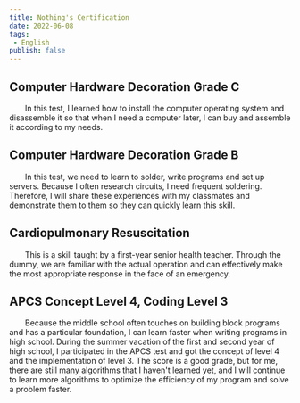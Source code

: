 ```yaml
---
title: Nothing's Certification
date: 2022-06-08
tags: 
 - English
publish: false
---
```


## Computer Hardware Decoration Grade C
&emsp;&emsp;In this test, I learned how to install the computer operating system and disassemble it so that when I need a computer later, I can buy and assemble it according to my needs.

## Computer Hardware Decoration Grade B
&emsp;&emsp;In this test, we need to learn to solder, write programs and set up servers. Because I often research circuits, I need frequent soldering. Therefore, I will share these experiences with my classmates and demonstrate them to them so they can quickly learn this skill.

## Cardiopulmonary Resuscitation
&emsp;&emsp;This is a skill taught by a first-year senior health teacher. Through the dummy, we are familiar with the actual operation and can effectively make the most appropriate response in the face of an emergency.

## APCS Concept Level 4, Coding Level 3
&emsp;&emsp;Because the middle school often touches on building block programs and has a particular foundation, I can learn faster when writing programs in high school. During the summer vacation of the first and second year of high school, I participated in the APCS test and got the concept of level 4 and the implementation of level 3. The score is a good grade, but for me, there are still many algorithms that I haven't learned yet, and I will continue to learn more algorithms to optimize the efficiency of my program and solve a problem faster.